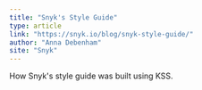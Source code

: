 ```yaml
---
title: "Snyk's Style Guide"
type: article
link: "https://snyk.io/blog/snyk-style-guide/"
author: "Anna Debenham"
site: "Snyk"
---
```


How Snyk's style guide was built using KSS.
